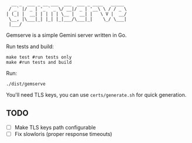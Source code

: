 ```
  __ _  ___ _ __ ___  ___  ___ _ ____   _____ 
 / _` |/ _ | '_ ` _ \/ __|/ _ | '__\ \ / / _ \
| (_| |  __| | | | | \__ |  __| |   \ V |  __/
 \__, |\___|_| |_| |_|___/\___|_|    \_/ \___|
 |___/          
```

Gemserve is a simple Gemini server written in Go.

Run tests and build:

```shell
make test #run tests only
make #run tests and build
```

Run:

```shell
./dist/gemserve
```

You'll need TLS keys, you can use `certs/generate.sh`
for quick generation.

## TODO
- [ ] Make TLS keys path configurable
- [ ] Fix slowloris (proper response timeouts)
